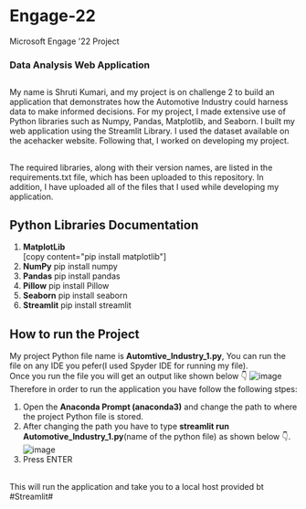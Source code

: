 # Engage-22
Microsoft Engage '22 Project
### Data Analysis Web Application
##
My name is Shruti Kumari, and my project is on challenge 2 to build an application that demonstrates how the Automotive Industry could harness data to make informed decisions. For my project, I made extensive use of Python libraries such as Numpy, Pandas, Matplotlib, and Seaborn. I built my web application using the Streamlit Library. I used the dataset available on the acehacker website. Following that, I worked on developing my project.
##
The required libraries, along with their version names, are listed in the requirements.txt file, which has been uploaded to this repository. In addition, I have uploaded all of the files that I used while developing my application.
###
## Python Libraries Documentation
1. **MatplotLib**<br />
    [copy content="pip install matplotlib"]
2. **NumPy**
    pip install numpy
3. **Pandas**
    pip install pandas
4. **Pillow**
    pip install Pillow
5. **Seaborn**
    pip install seaborn
6. **Streamlit**
    pip install streamlit
###
## How to run the Project
My project Python file name is **Automtive_Industry_1.py**, You can run the file on any IDE you pefer(I used Spyder IDE for running my file).
<br />
Once you run the file you will get an output like shown below :point_down:
![image](https://user-images.githubusercontent.com/102343505/170865322-577a73b7-5fbe-4349-b75a-3944065aa75a.png)
<br />
Therefore in order to run the application you have follow the following stpes:
1. Open the **Anaconda Prompt (anaconda3)** and change the path to where the project Python file is stored.
2. After changing the path you have to type **streamlit run Automotive_Industry_1.py**(name of the python file) as shown below :point_down:.
![image](https://user-images.githubusercontent.com/102343505/170865623-2acb5288-dd9d-49ce-adc6-37d6cbe551ad.png)
3. Press ENTER
<br />
This will run the application and take you to a local host provided bt #Streamlit#
